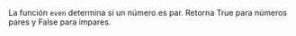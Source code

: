 La función `even` determina si un número es par. Retorna True para números pares y False para impares.
